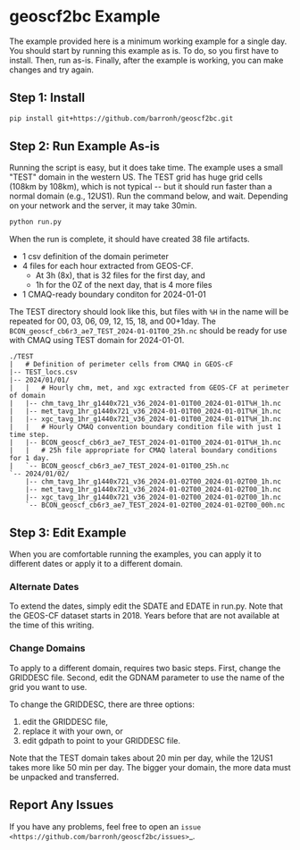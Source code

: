 geoscf2bc Example
==================

The example provided here is a minimum working example for a single day. You should start by running this example as is. To do, so you first have to install. Then, run as-is. Finally, after the example is working, you can make changes and try again.

Step 1: Install
---------------

```bash
pip install git+https://github.com/barronh/geoscf2bc.git
```

Step 2: Run Example As-is
-------------------------

Running the script is easy, but it does take time. The example uses a small "TEST" domain in the western US. The TEST grid has huge grid cells (108km by 108km), which is not typical -- but  it should run faster than a normal domain (e.g., 12US1). Run the command below, and wait. Depending on your network and the server, it may take 30min.

```bash
python run.py
```

When the run is complete, it should have created 38 file artifacts.
* 1 csv definition of the domain perimeter
* 4 files for each hour extracted from GEOS-CF.
  * At 3h (8x), that is 32 files for the first day, and
  * 1h for the 0Z of the next day, that is 4 more files
* 1 CMAQ-ready boundary conditon for 2024-01-01

The TEST directory should look like this, but files with `%H` in the name will be repeated for 00, 03, 06, 09, 12, 15, 18, and 00+1day. The `BCON_geoscf_cb6r3_ae7_TEST_2024-01-01T00_25h.nc` should be ready for use with CMAQ using TEST domain for 2024-01-01.

```
./TEST
|   # Definition of perimeter cells from CMAQ in GEOS-cF
|-- TEST_locs.csv
|-- 2024/01/01/
|   |   # Hourly chm, met, and xgc extracted from GEOS-CF at perimeter of domain
|   |-- chm_tavg_1hr_g1440x721_v36_2024-01-01T00_2024-01-01T%H_1h.nc
|   |-- met_tavg_1hr_g1440x721_v36_2024-01-01T00_2024-01-01T%H_1h.nc
|   |-- xgc_tavg_1hr_g1440x721_v36_2024-01-01T00_2024-01-01T%H_1h.nc
|   |   # Hourly CMAQ convention boundary condition file with just 1 time step.
|   |-- BCON_geoscf_cb6r3_ae7_TEST_2024-01-01T00_2024-01-01T%H_1h.nc
|   |   # 25h file appropriate for CMAQ lateral boundary conditions for 1 day.
|   `-- BCON_geoscf_cb6r3_ae7_TEST_2024-01-01T00_25h.nc
`-- 2024/01/02/
    |-- chm_tavg_1hr_g1440x721_v36_2024-01-02T00_2024-01-02T00_1h.nc
    |-- met_tavg_1hr_g1440x721_v36_2024-01-02T00_2024-01-02T00_1h.nc
    |-- xgc_tavg_1hr_g1440x721_v36_2024-01-02T00_2024-01-02T00_1h.nc
    `-- BCON_geoscf_cb6r3_ae7_TEST_2024-01-02T00_2024-01-02T00_00h.nc
```


Step 3: Edit Example
--------------------

When you are comfortable running the examples, you can apply it to different dates or apply it to a different domain.

### Alternate Dates

To extend the dates, simply edit the SDATE and EDATE in run.py. Note that the GEOS-CF dataset starts in 2018. Years before that are not available at the time of this writing.

### Change Domains

To apply to a different domain, requires two basic steps. First, change the GRIDDESC file. Second, edit the GDNAM parameter to use the name of the grid you want to use.

To change the GRIDDESC, there are three options:
  1. edit the GRIDDESC file,
  2. replace it with your own, or
  3. edit gdpath to point to your GRIDDESC file.

Note that the TEST domain takes about 20 min per day, while the 12US1 takes more like 50 min per day. The bigger your domain, the more data must be unpacked and transferred.

Report Any Issues
-----------------

If you have any problems, feel free to open an `issue <https://github.com/barronh/geoscf2bc/issues>`_. 

